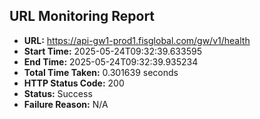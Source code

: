 ## URL Monitoring Report

- **URL:** https://api-gw1-prod1.fisglobal.com/gw/v1/health
- **Start Time:** 2025-05-24T09:32:39.633595
- **End Time:** 2025-05-24T09:32:39.935234
- **Total Time Taken:** 0.301639 seconds
- **HTTP Status Code:** 200
- **Status:** Success
- **Failure Reason:** N/A
